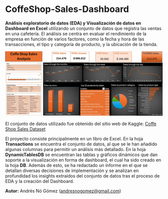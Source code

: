 # CoffeShop-Sales-Dashboard
**Análisis exploratorio de datos (EDA) y Visualización de datos en Dashboard en Excel** utilizando un conjunto de datos que registra las ventas en una cafetería. El análisis se centra en evaluar el rendimiento de la empresa en función de varios factores, como la fecha y hora de las transacciones, el tipo y categoría de producto, y la ubicación de la tienda.

![Final Dashboard](Dashboard.JPG)

El conjunto de datos utilizado fue obtenido del sitio web de Kaggle: [Coffe Shop Sales Dataset](https://www.kaggle.com/datasets/f02d450f34d1dda2c29da2c31e4650dd98562f4887f4dbb1b7b3cd9ec3348191?select=Coffee+Shop+Sales.xlsx)

El proyecto consiste principalmente en un libro de Excel. En la hoja **Transactions** se encuentra el conjunto de datos, al que se le han añadido algunas columnas para permitir un análisis más detallado. En la hoja **DynamicTablesDB** se encuentran las tablas y gráficos dinámicos que dan soporte a la visualización en forma de dashboard, el cual ha sido creado en la hoja **DB**. Además de esto, se ha redactado un informe en el que se detallan diversas decisiones de implementación y se analizan en profundidad los insights extraídos del conjunto de datos tras el proceso de EDA y la creación del Dashboard.

**Autor:** Andrés Nó Gómez (andresnogomez@gmail.com)

